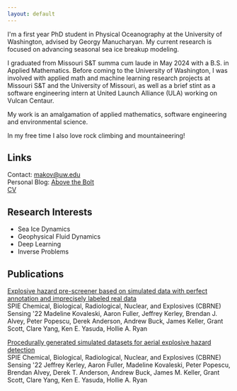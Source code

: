 ```yaml
---
layout: default
---
```


I'm a first year PhD student in Physical Oceanography at the University of Washington, advised by Georgy Manucharyan. My current research is focused on advancing seasonal sea ice breakup modeling.

I graduated from Missouri S&T summa cum laude in May 2024 with a B.S. in Applied Mathematics. Before coming to the University of Washington, I was involved with applied math and machine learning research projects at Missouri S&T and the University of Missouri, as well as a brief stint as a software engineering intern at United Launch Alliance (ULA) working on Vulcan Centaur.

My work is an amalgamation of applied mathematics, software engineering and environmental science. 

In my free time I also love rock climbing and mountaineering!

## Links
Contact:  <span><a href="mailto:makov@uw.edu">makov@uw.edu</a></span><br>
Personal Blog: <a href="https://above-the-bolt.com/" target="_blank">Above the Bolt</a><br>
<a href="/assets/Kovaleski-CV.pdf" target="_blank">CV</a><br>

## Research Interests
- Sea Ice Dynamics
- Geophysical Fluid Dynamics
- Deep Learning
- Inverse Problems

## Publications

<span><a href="https://www.spiedigitallibrary.org/conference-proceedings-of-spie/12116/121160X/Explosive-hazard-pre-screener-based-on-simulated-data-with-perfect/10.1117/12.2618792.full" target="_blank">Explosive hazard pre-screener based on simulated data with perfect annotation and imprecisely labeled real data</a></span><br>
SPIE Chemical, Biological, Radiological, Nuclear, and Explosives (CBRNE) Sensing '22
Madeline Kovaleski, Aaron Fuller, Jeffrey Kerley, Brendan J. Alvey, Peter Popescu, Derek Anderson, Andrew Buck, James Keller, Grant Scott, Clare Yang, Ken E. Yasuda, Hollie A. Ryan

<span><a href="https://www.spiedigitallibrary.org/conference-proceedings-of-spie/12116/2618798/Procedurally-generated-simulated-datasets-for-aerial-explosive-hazard-detection/10.1117/12.2618798.full" target="_blank">Procedurally generated simulated datasets for aerial explosive hazard detection</a></span><br>
SPIE Chemical, Biological, Radiological, Nuclear, and Explosives (CBRNE) Sensing '22
Jeffrey Kerley, Aaron Fuller, Madeline Kovaleski, Peter Popescu, Brendan Alvey, Derek T. Anderson, Andrew Buck, James M. Keller, Grant Scott, Clare Yang, Ken E. Yasuda, Hollie A. Ryan
